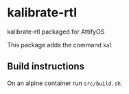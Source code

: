 # kalibrate-rtl
kalibrate-rtl packaged for AttifyOS

This package adds the command `kal`

## Build instructions

On an alpine container run `src/build.sh`.
